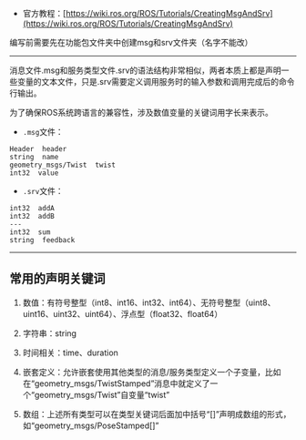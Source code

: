 + 官方教程：[https://wiki.ros.org/ROS/Tutorials/CreatingMsgAndSrv](https://wiki.ros.org/ROS/Tutorials/CreatingMsgAndSrv)

编写前需要先在功能包文件夹中创建msg和srv文件夹（名字不能改）

---

消息文件.msg和服务类型文件.srv的语法结构非常相似，两者本质上都是声明一些变量的文本文件，只是.srv需要定义调用服务时的输入参数和调用完成后的命令行输出。

为了确保ROS系统跨语言的兼容性，涉及数值变量的关键词用字长来表示。

+ `.msg`文件：

```msg
Header  header
string  name
geometry_msgs/Twist  twist
int32  value
```

+ `.srv`文件：

```srv
int32  addA
int32  addB
---
int32  sum
string  feedback
```

---
## 常用的声明关键词

1. 数值：有符号整型（int8、int16、int32、int64）、无符号整型（uint8、uint16、uint32、uint64）、浮点型（float32、float64）

2. 字符串：string

3. 时间相关：time、duration

4. 嵌套定义：允许嵌套使用其他类型的消息/服务类型定义一个子变量，比如在“geometry_msgs/TwistStamped”消息中就定义了一个“geometry_msgs/Twist”自变量“twist”

5. 数组：上述所有类型可以在类型关键词后面加中括号“[]”声明成数组的形式，如“geometry_msgs/PoseStamped[]”